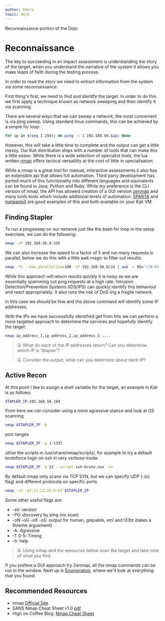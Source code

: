```yaml
---
author: bhero
topic: dojo
---
```


Reconnaissance portion of the Dojo

# Reconnaissance

The key to succeeding in an impact assessment is understanding the story of the target, when you understand the narrative of the system it allows you make leaps of faith during the testing process.

In order to read the story we need to extract information from the system via some reconnaissance. 

First thing's first, we need to find and identify the target. In order to do this we first apply a technique known as network sweeping and then identify it via scanning.

There are several ways that we can sweep a network, the most convenient is via ping sweep. Using standard linux commands, this can be achieved by a simple for loop:

``` bash
for ip in $(seq 1 254); do ping -c 1 192.168.56.$ip; done
```

However, this will take a little time to complete and the output can get a little messy. Our Kali distribution ships with a number of tools that can make this a little easier. While there is a wide selection of specialist tools, the lua written [nmap](https://nmap.org/) offers tactical versatility at the cost of little in specialisation.

While a nmap is a great tool for manual, interactive assessments it also has an extensible api that allows full automation. Third party development has ported much of this functionality into different languages and equivalents can be found in Java, Python and Ruby. While my preference is the CLI version of nmap, the API has allowed creation of a GUI version [zenmap](https://nmap.org/zenmap/) and many tools tools which include additional levels of automation. [SPARTA](https://sparta.secforce.com/) and [metasploit](https://www.metasploit.com/) are good examples of this and both available on your Kali VM. 


## Finding Stapler

To run a pingsweep on our network just like the bash for loop in the setup exercises, we can do the following:

``` bash
nmap -sP 192.168.56.0-255
```

We can also increase the speed to a factor of 5 and run many requests in parallel, below we do this with a little awk magic to filter out results:

``` bash
nmap -T5 --max-parallelism=100 -sP 192.168.56.0/24 | awk -v RS='([0-9]+\\.){3}[0-9]+' 'RT{print RT}'
```

While this approach will return results quickly it is noisy as we are essentially spamming out ping requests at a high rate. Intrusion Detection/Prevention Systems (IDS/IPS) can quickly identify this behaviour and react appropriately. It also runs the risk of DoS-ing a fragile network.

In this case we should be fine and the above command will identify some IP addresses.

With the IPs we have successfully identified get from hits we can perform a more targeted approach to determine the services and hopefully identify the target:

``` bash
nmap ip_address_1,ip_address_2,ip_address_3 ....
```

> Q. What do each of the IP addresses return? Can you determine which IP is 'Stapler'?  

> Q. Consider the output, what can you determine about each IP?

## Active Recon

At this point I like to assign a shell variable for the target, an example in Kali is as follows:

``` bash
STAPLER_IP=192.168.56.104
```

From here we can consider using a more agressive stance and look at OS scanning

``` bash
nmap $STAPLER_IP -O
```

port ranges

``` bash
nmap $STAPLER_IP -p 1-1337
```

utlise the scripts in /usr/share/nmap/scripts/, for example to try a default bruteforce login on ssh in very verbose mode:

``` bash
nmap $STAPLER_IP -p 22 --script ssh-brute.nse -vv
```

By default nmap only scans via TCP SYN, but we can specify UDP (-sU flag) and different protocols on specific ports.

``` bash
nmap -sU -pT:21,22,23,U:53 $STAPLER_IP
```

Some other useful flags are:

* -sV: version
* -P0: discovery by ping (no scan)
* -oN -oG -oX  -oS: output for human, grepable, xml and l33tz (takes a filneme arguement)
* -A: Agressive
* -T 0-5: Timing
* -h: help

> Q. Using nmap and the resources below scan the target and take note of what you find.

If you prefere a GUI approach try Zenmap, all the nmap commands can be run in the window.
Next up is [Enumeration](Stapler-Dojo-Part-3-Exercises.html), where we'll look at everything that you found.

## Recommended Resources

* nmap [Official Site](https://nmap.org/)
* SANS Nmap Cheat Sheet v1.0 [pdf](https://blogs.sans.org/pen-testing/files/2013/10/NmapCheatSheetv1.1.pdf)
* High on Coffee Blog: [Nmap Cheat Sheet](https://highon.coffee/blog/nmap-cheat-sheet/)


